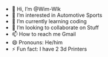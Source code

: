 - 👋 Hi, I’m @Wim-Wlk
- 👀 I’m interested in Automotive Sports
- 🌱 I’m currently learning coding
- 💞️ I’m looking to collaborate on Stuff
- 📫 How to reach me Gmail
- 😄 Pronouns: He/him
- ⚡ Fun fact: I have 2 3d Printers

<!---
Wim-Wlk/Wim-Wlk is a ✨ special ✨ repository because its `README.md` (this file) appears on your GitHub profile.
You can click the Preview link to take a look at your changes.
--->
